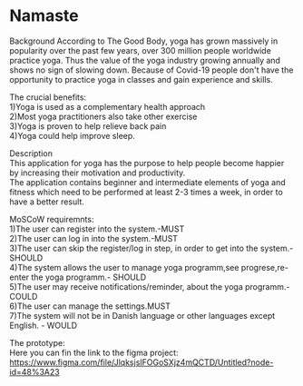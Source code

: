 # Namaste
Background
According to The Good Body, yoga has grown massively in popularity over the past few years, over 300 million people worldwide practice yoga.
Thus the value of the yoga industry growing annually and shows no sign of slowing down.
Because of Covid-19 people don't have the opportunity to practice yoga in classes and gain experience and skills.

The crucial benefits:  
1)Yoga is used as a complementary health approach  
2)Most yoga practitioners also take other exercise  
3)Yoga is proven to help relieve back pain  
4)Yoga could help improve sleep.  

Description  
This application for yoga has the purpose to help people become happier by increasing their motivation and productivity.  
The application contains beginner and intermediate elements of yoga and fitness which need to be performed at least 2-3 times a week, in order to have a better result.  

MoSCoW requiremnts:  
1)The user can register into the system.-MUST    
2)The user can log in into the system.-MUST    
3)The user can skip the register/log in step, in order to get into the system.- SHOULD    
4)The system allows the user to manage yoga programm,see progrese,re-enter the yoga programm.- SHOULD   
5)The user may receive notifications/reminder, about the yoga programm.-COULD  
6)The user can manage the settings.MUST  
7)The system will not be in Danish language or other languages except English. - WOULD  


The prototype:  
Here you can fin the link to the figma project:  
https://www.figma.com/file/JlqksjsIFOGoSXjz4mQCTD/Untitled?node-id=48%3A23  
